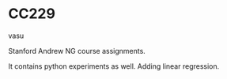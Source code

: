# CC229

vasu

Stanford Andrew NG course assignments.

It contains python experiments as well.
Adding linear regression.

